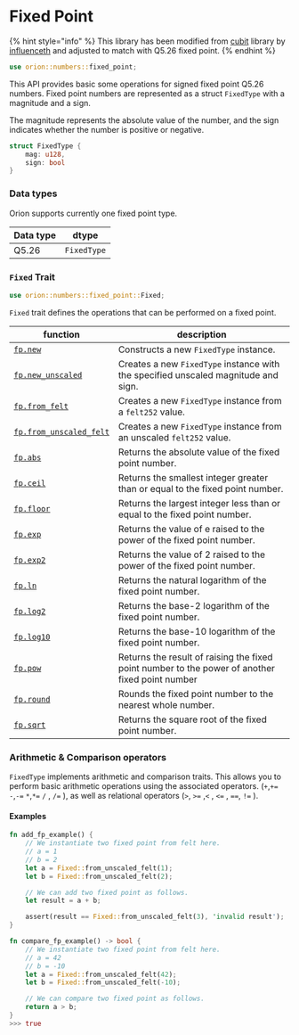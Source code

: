 # Fixed Point

{% hint style="info" %}
This library has been modified from [cubit](https://github.com/influenceth/cubit) library by [influenceth](https://github.com/influenceth) and adjusted to match with Q5.26 fixed point.
{% endhint %}

```rust
use orion::numbers::fixed_point;
```

This API provides basic some operations for signed fixed point Q5.26 numbers. Fixed point numbers are represented as a struct `FixedType` with a magnitude and a sign.&#x20;

The magnitude represents the absolute value of the number, and the sign indicates whether the number is positive or negative.

```rust
struct FixedType {
    mag: u128,
    sign: bool
}
```

### Data types

Orion supports currently one fixed point type.

| Data type | dtype       |
| --------- | ----------- |
| Q5.26     | `FixedType` |

### **`Fixed` Trait**

```rust
use orion::numbers::fixed_point::Fixed;
```

`Fixed` trait defines the operations that can be performed on a fixed point.

| function | description |
| --- | --- |
| [`fp.new`](https://orion.gizatech.xyz/apis/numbers/fixed-point/fp.new.md) | Constructs a new `FixedType` instance. |
| [`fp.new_unscaled`](https://orion.gizatech.xyz/apis/numbers/fixed-point/fp.new_unscaled.md) | Creates a new `FixedType` instance with the specified unscaled magnitude and sign. |
| [`fp.from_felt`](https://orion.gizatech.xyz/apis/numbers/fixed-point/fp.from_felt.md) | Creates a new `FixedType` instance from a `felt252` value. |
| [`fp.from_unscaled_felt`](https://orion.gizatech.xyz/apis/numbers/fixed-point/fp.from_unscaled_felt.md) | Creates a new `FixedType` instance from an unscaled `felt252` value. |
| [`fp.abs`](https://orion.gizatech.xyz/apis/numbers/fixed-point/fp.abs.md) | Returns the absolute value of the fixed point number. |
| [`fp.ceil`](https://orion.gizatech.xyz/apis/numbers/fixed-point/fp.ceil.md) | Returns the smallest integer greater than or equal to the fixed point number. |
| [`fp.floor`](https://orion.gizatech.xyz/apis/numbers/fixed-point/fp.floor.md) | Returns the largest integer less than or equal to the fixed point number. |
| [`fp.exp`](https://orion.gizatech.xyz/apis/numbers/fixed-point/fp.exp.md) | Returns the value of e raised to the power of the fixed point number.  |
| [`fp.exp2`](https://orion.gizatech.xyz/apis/numbers/fixed-point/fp.exp2.md) | Returns the value of 2 raised to the power of the fixed point number. |
| [`fp.ln`](https://orion.gizatech.xyz/apis/numbers/fixed-point/fp.ln.md) | Returns the natural logarithm of the fixed point number. |
| [`fp.log2`](https://orion.gizatech.xyz/apis/numbers/fixed-point/fp.log2.md) | Returns the base-2 logarithm of the fixed point number. |
| [`fp.log10`](https://orion.gizatech.xyz/apis/numbers/fixed-point/fp.log10.md) | Returns the base-10 logarithm of the fixed point number. |
| [`fp.pow`](https://orion.gizatech.xyz/apis/numbers/fixed-point/fp.pow.md) | Returns the result of raising the fixed point number to the power of another fixed point number |
| [`fp.round`](https://orion.gizatech.xyz/apis/numbers/fixed-point/fp.round.md) | Rounds the fixed point number to the nearest whole number. |
| [`fp.sqrt`](https://orion.gizatech.xyz/apis/numbers/fixed-point/fp.sqrt.md) | Returns the square root of the fixed point number. |

### Arithmetic & Comparison operators

`FixedType` implements arithmetic and comparison traits. This allows you to perform basic arithmetic operations using the associated operators. (`+`,`+=` `-`,`-=` `*`,`*=` `/` , `/=` ), as well as relational operators (`>`, `>=` ,`<` , `<=` , `==`, `!=` ).

#### Examples

```rust
fn add_fp_example() {
    // We instantiate two fixed point from felt here.
    // a = 1
    // b = 2
    let a = Fixed::from_unscaled_felt(1);
    let b = Fixed::from_unscaled_felt(2);

    // We can add two fixed point as follows.
    let result = a + b;

    assert(result == Fixed::from_unscaled_felt(3), 'invalid result');
}
```

```rust
fn compare_fp_example() -> bool {
    // We instantiate two fixed point from felt here.
    // a = 42
    // b = -10
    let a = Fixed::from_unscaled_felt(42);
    let b = Fixed::from_unscaled_felt(-10);

    // We can compare two fixed point as follows.
    return a > b;
}
>>> true
```
